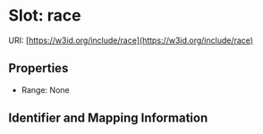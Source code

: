 # Slot: race

URI: [https://w3id.org/include/race](https://w3id.org/include/race)



<!-- no inheritance hierarchy -->


## Properties

 * Range: None



## Identifier and Mapping Information





